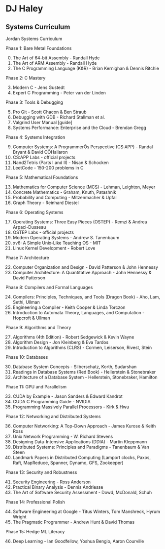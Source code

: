 # DJ Haley
## Systems Curriculum

Jordan Systems Curriculum

Phase 1: Bare Metal Foundations

0. The Art of 64-bit Assembly - Randall Hyde
1. The Art of ARM Assembly - Randall Hyde
2. The C Programming Language (K&R) - Brian Kernighan & Dennis Ritchie

Phase 2: C Mastery

3. Modern C - Jens Gustedt
4. Expert C Programming - Peter van der Linden

Phase 3: Tools & Debugging

5. Pro Git - Scott Chacon & Ben Straub
6. Debugging with GDB - Richard Stallman et al.
7. Valgrind User Manual [guide]
8. Systems Performance: Enterprise and the Cloud - Brendan Gregg

Phase 4: Systems Integration

9. Computer Systems: A ProgrammerÕs Perspective (CS:APP) - Randal Bryant & David OÕHallaron
10. CS:APP Labs - official projects
11. Nand2Tetris (Parts I and II) - Nisan & Schocken
12. LeetCode - 150-200 problems in C

Phase 5: Mathematical Foundations

13. Mathematics for Computer Science (MCS) - Lehman, Leighton, Meyer
14. Concrete Mathematics - Graham, Knuth, Patashnik
15. Probability and Computing - Mitzenmacher & Upfal
16. Graph Theory - Reinhard Diestel

Phase 6: Operating Systems

17. Operating Systems: Three Easy Pieces (OSTEP) - Remzi & Andrea Arpaci-Dusseau
18. OSTEP Labs - official projects
19. Modern Operating Systems - Andrew S. Tanenbaum
20. xv6: A Simple Unix-Like Teaching OS - MIT
21. Linux Kernel Development - Robert Love

Phase 7: Architecture

22. Computer Organization and Design - David Patterson & John Hennessy
23. Computer Architecture: A Quantitative Approach - John Hennessy & David Patterson

Phase 8: Compilers and Formal Languages

24. Compilers: Principles, Techniques, and Tools (Dragon Book) - Aho, Lam, Sethi, Ullman
25. Engineering a Compiler - Keith Cooper & Linda Torczon
26. Introduction to Automata Theory, Languages, and Computation - Hopcroft & Ullman

Phase 9: Algorithms and Theory

27. Algorithms (4th Edition) - Robert Sedgewick & Kevin Wayne
28. Algorithm Design - Jon Kleinberg & Eva Tardos
29. Introduction to Algorithms (CLRS) - Cormen, Leiserson, Rivest, Stein

Phase 10: Databases

30. Database System Concepts - Silberschatz, Korth, Sudarshan
31. Readings in Database Systems (Red Book) - Hellerstein & Stonebraker
32. Architecture of a Database System - Hellerstein, Stonebraker, Hamilton

Phase 11: GPU and Parallelism

33. CUDA by Example - Jason Sanders & Edward Kandrot
34. CUDA C Programming Guide - NVIDIA
35. Programming Massively Parallel Processors - Kirk & Hwu

Phase 12: Networking and Distributed Systems

36. Computer Networking: A Top-Down Approach - James Kurose & Keith Ross
37. Unix Network Programming - W. Richard Stevens
38. Designing Data-Intensive Applications (DDIA) - Martin Kleppmann
39. Distributed Systems: Principles and Paradigms - Tanenbaum & Van Steen
40. Landmark Papers in Distributed Computing (Lamport clocks, Paxos, Raft, MapReduce, Spanner, Dynamo, GFS, Zookeeper)

Phase 13: Security and Robustness

41. Security Engineering - Ross Anderson
42. Practical Binary Analysis - Dennis Andriesse
43. The Art of Software Security Assessment - Dowd, McDonald, Schuh

Phase 14: Professional Polish

44. Software Engineering at Google - Titus Winters, Tom Manshreck, Hyrum Wright
45. The Pragmatic Programmer - Andrew Hunt & David Thomas

Phase 15: Hedge ML Literacy

46. Deep Learning - Ian Goodfellow, Yoshua Bengio, Aaron Courville

<!---
dj-haley/dj-haley is a ✨ special ✨ repository because its `README.md` (this file) appears on your GitHub profile.
You can click the Preview link to take a look at your changes.
--->
